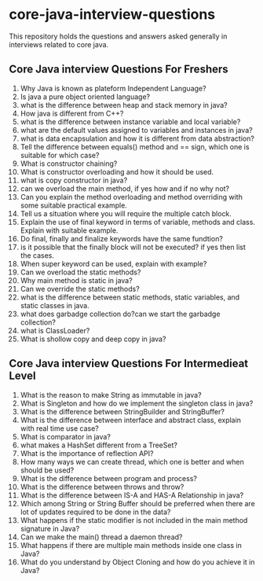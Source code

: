 # core-java-interview-questions
This repository holds the questions and answers asked generally in interviews related to core java. 

## Core Java interview Questions For Freshers

1. Why Java is known as plateform Independent Language?
2. Is java a pure object oriented language?
3. what is the difference between heap and stack memory in java?
4. How java is different from C++?
5. what is the difference between instance variable and local variable?
6. what are the default values assigned to variables and instances in java?
7. what is data encapsulation and how it is different from data abstraction?
8. Tell the difference between equals() method and == sign, which one is suitable for which case?
9. What is constructor chaining?
10. What is constructor overloading and how it should be used.
11. what is copy constructor in java?
12. can we overload the main method, if yes how and if no why not?
13. Can you explain the method overloading and method overriding with some suitable practical example.
14. Tell us a situation where you will require the multiple catch block.
15. Explain the use of final keyword in terms of variable, methods and class. Explain with suitable example.
16. Do final, finally and finalize keywords have the same fundtion?
17. is it possible that the finally block will not be executed? if yes then list the cases.
18. When super keyword can be used, explain with example?
19. Can we overload the static methods?
20. Why main method is static in java?
21. Can we override the static methods?
22. what is the difference between static methods, static variables, and static classes in java.
23. what does garbadge collection do?can we start the garbadge collection?
24. what is ClassLoader?
25. What is shollow copy and deep copy in java?

## Core Java interview Questions For Intermedieat Level
1.  What is the reason to make String as immutable in java?
2.  What is Singleton and how do we implement the singleton class in java?
3.  What is the difference between StringBuilder and StringBuffer?
4.  What is the difference between interface and abstract class, explain with real time use case?
5.  What is comparator in java?
6.  what makes a HashSet different from a TreeSet?
7.  What is the importance of reflection API?
8.  How many ways we can create thread, which one is better and when should be used?
9.  What is the difference between program and process?
10.  What is the difference between throws and throw?
11.  What is the difference between IS-A and HAS-A Relationship in java?
12.  Which among String or String Buffer should be preferred when there are lot of updates required to be done in the data?
13.  What happens if the static modifier is not included in the main method signature in Java?
14.  Can we make the main() thread a daemon thread?
15.  What happens if there are multiple main methods inside one class in Java?
16.  What do you understand by Object Cloning and how do you achieve it in Java?
